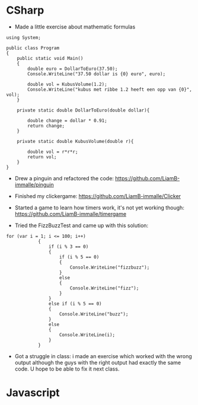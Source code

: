 # CSharp
- Made a little exercise about mathematic formulas
``` CSharp
using System;
					
public class Program
{
	public static void Main()
	{
		double euro = DollarToEuro(37.50);
		Console.WriteLine("37.50 dollar is {0} euro", euro);
		
		double vol = KubusVolume(1.2);
		Console.WriteLine("kubus met ribbe 1.2 heeft een opp van {0}", vol);
	}
	
	private static double DollarToEuro(double dollar){
		
		double change = dollar * 0.91;
		return change;
	}
	
	private static double KubusVolume(double r){
		
		double vol = r*r*r;
		return vol;
	}
}
```

- Drew a pinguin and refactored the code: https://github.com/LiamB-immalle/pinguin
- Finished my clickergame: https://github.com/LiamB-immalle/Clicker

- Started a game to learn how timers work, it's not yet working though: https://github.com/LiamB-immalle/timergame

- Tried the FizzBuzzTest and came up with this solution:

``` CSharp
for (var i = 1; i <= 100; i++)
            {
                if (i % 3 == 0)
                {
                    if (i % 5 == 0)
                    {
                        Console.WriteLine("fizzbuzz");
                    }
                    else
                    {
                        Console.WriteLine("fizz");
                    }
                }
                else if (i % 5 == 0)
                {
                    Console.WriteLine("buzz");
                }
                else
                {
                    Console.WriteLine(i);
                }
            }
```
- Got a struggle in class: i made an exercise which worked with the wrong output although the guys with the right output had exactly the same code. U hope to be able to fix it next class.

# Javascript

